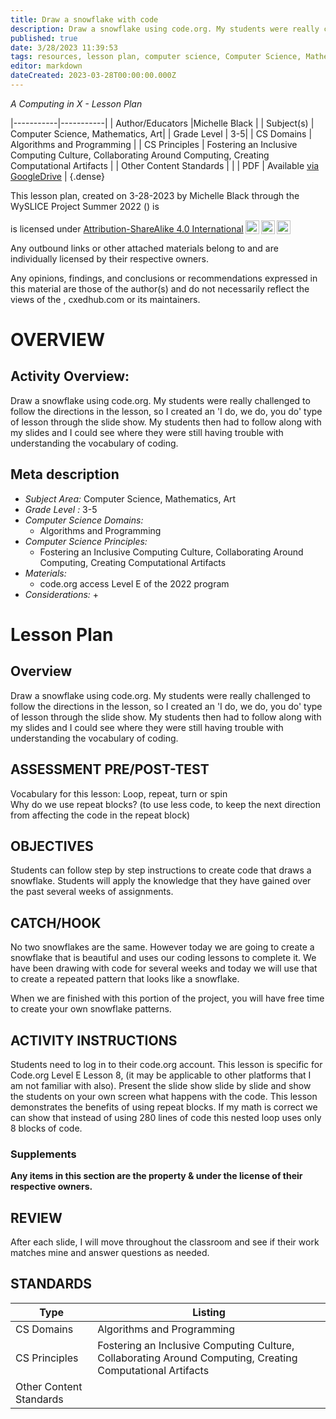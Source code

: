 ```yaml
---
title: Draw a snowflake with code
description: Draw a snowflake using code.org. My students were really challenged to follow the directions in the lesson, so I created an 'I do, we do, you do' type of lesson through the slide show. My students then had to follow along with my slides and I could see where they were still having trouble with understanding the vocabulary of coding.
published: true
date: 3/28/2023 11:39:53
tags: resources, lesson plan, computer science, Computer Science, Mathematics, Art 
editor: markdown
dateCreated: 2023-03-28T00:00:00.000Z
---
```

*A Computing in X - Lesson Plan*

|-----------|-----------|
| Author/Educators |Michelle Black |
| Subject(s) | Computer Science, Mathematics, Art|
| Grade Level | 3-5|
| CS Domains | Algorithms and Programming |
| CS Principles | Fostering an Inclusive Computing Culture, Collaborating Around Computing, Creating Computational Artifacts |
| Other Content Standards |  | 
| PDF | Available [via GoogleDrive]() |
{.dense}






This lesson plan, created on 3-28-2023 by Michelle Black through the  WySLICE Project Summer 2022 () is  <p xmlns:cc="http://creativecommons.org/ns#" >  is licensed under <a href="http://creativecommons.org/licenses/by-sa/4.0/?ref=chooser-v1" target="_blank" rel="license noopener noreferrer" style="display:inline-block;">Attribution-ShareAlike 4.0 International<img style="height:22px!important;margin-left:3px;vertical-align:text-bottom;" src="https://mirrors.creativecommons.org/presskit/icons/cc.svg?ref=chooser-v1"><img style="height:22px!important;margin-left:3px;vertical-align:text-bottom;" src="https://mirrors.creativecommons.org/presskit/icons/by.svg?ref=chooser-v1"><img style="height:22px!important;margin-left:3px;vertical-align:text-bottom;" src="https://mirrors.creativecommons.org/presskit/icons/sa.svg?ref=chooser-v1"></a></p>


Any outbound links or other attached materials belong to and are individually licensed by their respective owners. 


Any opinions, findings, and conclusions or recommendations expressed in this material are those of the author(s) and do not necessarily reflect the views of the , cxedhub.com or its maintainers.


# OVERVIEW
## Activity Overview:  
Draw a snowflake using code.org. My students were really challenged to follow the directions in the lesson, so I created an 'I do, we do, you do' type of lesson through the slide show. My students then had to follow along with my slides and I could see where they were still having trouble with understanding the vocabulary of coding.
## Meta description
+ *Subject Area:* Computer Science, Mathematics, Art 
+ *Grade Level :* 3-5 
+ *Computer Science Domains:*
   + Algorithms and Programming
+ *Computer Science Principles:*
   + Fostering an Inclusive Computing Culture, Collaborating Around Computing, Creating Computational Artifacts
+ *Materials:* 
   + code.org access  Level E of the 2022 program
+ *Considerations:*
   + 


# Lesson Plan
## Overview
Draw a snowflake using code.org. My students were really challenged to follow the directions in the lesson, so I created an 'I do, we do, you do' type of lesson through the slide show. My students then had to follow along with my slides and I could see where they were still having trouble with understanding the vocabulary of coding.
## ASSESSMENT PRE/POST-TEST
Vocabulary for this lesson:  Loop, repeat, turn or spin  
Why do we use repeat blocks?  (to use less code, to keep the next direction from affecting the code in the repeat block)
## OBJECTIVES
Students can follow step by step instructions to create code that draws a snowflake.
Students will apply the knowledge that they have gained over the past several weeks of assignments.


## CATCH/HOOK
No two snowflakes are the same. However today we are going to create a snowflake that is beautiful and uses our coding lessons to complete it. We have been drawing with code for several weeks and today we will use that to create a repeated pattern that looks like a snowflake. 


When we are finished with this portion of the project, you will have free time to create your own snowflake patterns.


## ACTIVITY INSTRUCTIONS
Students need to log in to their code.org account.  This lesson is specific for Code.org Level E Lesson 8, (it may be applicable to other platforms that I am not familiar with also).  Present the slide show slide by slide and show the students on your own screen what happens with the code.  This lesson demonstrates the benefits of using repeat blocks. If my math is correct we can show that instead of using 280 lines of code this nested loop uses only 8 blocks of code.


### Supplements
**Any items in this section are the property & under the license of their respective owners.**






## REVIEW
After each slide, I will move throughout the classroom and see if their work matches mine and answer questions as needed.
## STANDARDS        
| Type | Listing | 
|-----------|-----------|
| CS Domains  | Algorithms and Programming|
| CS Principles   | Fostering an Inclusive Computing Culture, Collaborating Around Computing, Creating Computational Artifacts|
| Other Content Standards |   |